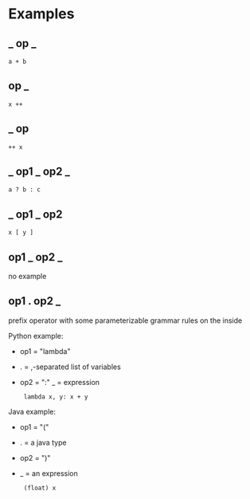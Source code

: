 # Examples #


## _ op _ ##

    a + b
    

## op _ ##

    x ++


## _ op ##

    ++ x


## _ op1 _ op2 _ ##

    a ? b : c


## _ op1 _ op2 ##

    x [ y ]


## op1 _ op2 _ ##

no example
    

## op1 . op2 _ ##

prefix operator with some parameterizable grammar rules
on the inside

Python example: 
 - op1 = "lambda"
 - . = ,-separated list of variables
 - op2 = ":"
 _ = expression

        lambda x, y: x + y
    
Java example:
 - op1 = "("
 - . = a java type
 - op2 = ")"
 - _ = an expression

        (float) x
